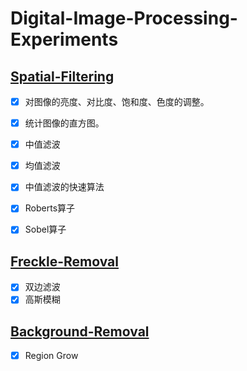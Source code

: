 # Digital-Image-Processing-Experiments

## [Spatial-Filtering](./Spatial-Filtering)

- [x] 对图像的亮度、对比度、饱和度、色度的调整。
- [x] 统计图像的直方图。
- [x] 中值滤波
- [x] 均值滤波
- [x] 中值滤波的快速算法
- [x] Roberts算子
- [x] Sobel算子


## [Freckle-Removal](./Freckle-Removal)

- [x] 双边滤波
- [x] 高斯模糊

## [Background-Removal](./Background-Removal)

- [x] Region Grow
